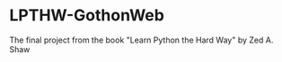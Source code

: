LPTHW-GothonWeb
===============

The final project from the book "Learn Python the Hard Way" by Zed A. Shaw